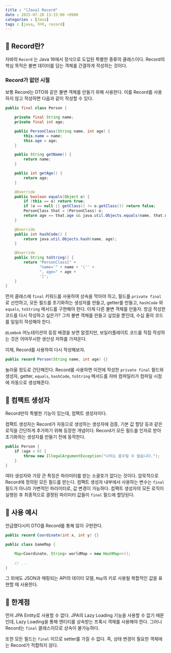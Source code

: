 ```yaml
---
title : "[Java] Record"
date : 2025-07-28 13:15:00 +0900
categories : [Java]
tags : [java, 자바, record]
---
```


## 📌 Record란?

자바의 `Record` 는 Java 16에서 정식으로 도입된 특별한 종류의 클래스이다. Record의 핵심 목적은 불변 데이터를 담는 객체를 간결하게 작성하는 것이다.

### Record가 없던 시절

보통 Record는 DTO와 같은 불변 객체를 만들기 위해 사용한다. 이를 Record를 사용하지 않고 작성하면 다음과 같이 작성할 수 있다.

```java
public final class Person {

    private final String name;
    private final int age;

    public PersonClass(String name, int age) {
        this.name = name;
        this.age = age;
    }

    public String getName() {
        return name;
    }

    public int getAge() {
        return age;
    }

    @Override
    public boolean equals(Object o) {
        if (this == o) return true;
        if (o == null || getClass() != o.getClass()) return false;
        PersonClass that = (PersonClass) o;
        return age == that.age && java.util.Objects.equals(name, that.name);
    }

    @Override
    public int hashCode() {
        return java.util.Objects.hash(name, age);
    }

    @Override
    public String toString() {
        return "PersonClass[" +
               "name='" + name + '\'' +
               ", age=" + age +
               ']';
    }
}

```

먼저 클래스에 `final` 키워드를 사용하여 상속을 막아야 하고, 필드를 `private final` 로 선언하고, 모든 필드를 초기화하는 생성자를 만들고, getter를 만들고, `hashCode` 와 `equals`, `toString` 메서드를 구현해야 한다. 이제 다른 불변 객체를 만들자. 방금 작성한 코드를 다시 작성하고 싶은가? 그저 불변 객체를 만들고 싶었을 뿐인데, 수십 줄의 코드를 일일히 작성해야 한다.

`@Lombok` 어노테이션의 등장 배경을 보면 알겠지만, 보일러플레이트 코드를 직접 작성하는 것은 어마무시한 생산성 저하를 가져온다.

이제, Record를 사용하여 다시 작성해보자.

```java
public record Person(String name, int age) {}
```

놀라울 정도로 간단해진다. Record를 사용하면 이전에 작성한 `private final` 필드와 생성자, getter, `equals`, `hashCode`, `toString` 메서드를 자바 컴파일러가 컴파일 시점에 자동으로 생성해준다.

## 📌 컴팩트 생성자

Record만의 특별한 기능이 있는데, 컴팩트 생성자이다.

컴팩트 생성자는 Record가 자동으로 생성하는 생성자에 검증, 기본 값 할당 등과 같은 로직을 간단하게 추가하기 위해 등장한 개념이다. Record가 모든 필드를 인자로 받아 초기화하는 생성자를 만들기 전에 동작한다.

```java
public Person {
    if (age < 0) {
        throw new IllegalArgumentException("나이는 음수일 수 없습니다.");
    }
}
```

여타 생성자와 가장 큰 특징은 파라미터를 받는 소괄호가 없다는 것이다. 암묵적으로 Record에 정의된 모든 필드를 받는다. 컴팩트 생성자 내부에서 사용하는 변수는 `final` 필드가 아니라 가변적인 파라미터로, 값 변경이 가능하다. 컴팩트 생성자의 모든 로직이 실행된 후 최종적으로 결졍된 파리미터 값들이 `final` 필드에 할당된다.

## 📌 사용 예시

언급했다시미 DTO를 Record를 통해 많이 구현한다.

```java
public record Coordinate(int x, int y) {}

public class GameMap {

	Map<Coordinate, String> worldMap = new HashMap<>();
	
	// ...
}
```

그 외에도 JSON과 매핑되는 API의 데이터 모델, `Map`의 키로 사용될 복합적인 값을 표현할 때 사용한다.

## 📌 한계점

먼저 JPA Entity로 사용할 수 없다. JPA의 Lazy Loading 기능을 사용할 수 없기 때문인데, Lazy Loading을 통해 엔티티를 상속받는 프록시 객체를 사용해야 한다. 그러나 Record는 `final` 클래스이므로 상속이 불가능하다.

또한 모든 필드는 `final` 이므로 setter를 가질 수 없다. 즉, 상태 변경이 필요한 객체에는 Record가 적합하지 않다.